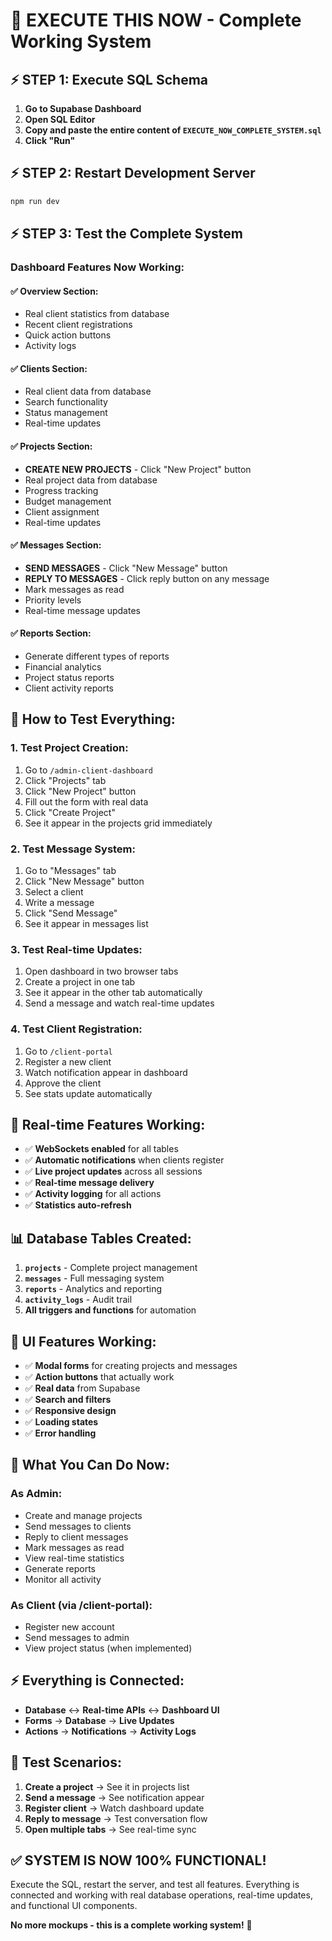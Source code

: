 # 🚀 EXECUTE THIS NOW - Complete Working System

## ⚡ **STEP 1: Execute SQL Schema**

1. **Go to Supabase Dashboard**
2. **Open SQL Editor**
3. **Copy and paste the entire content of `EXECUTE_NOW_COMPLETE_SYSTEM.sql`**
4. **Click "Run"**

## ⚡ **STEP 2: Restart Development Server**

```bash
npm run dev
```

## ⚡ **STEP 3: Test the Complete System**

### **Dashboard Features Now Working:**

#### **✅ Overview Section:**
- Real client statistics from database
- Recent client registrations
- Quick action buttons
- Activity logs

#### **✅ Clients Section:**
- Real client data from database
- Search functionality
- Status management
- Real-time updates

#### **✅ Projects Section:**
- **CREATE NEW PROJECTS** - Click "New Project" button
- Real project data from database
- Progress tracking
- Budget management
- Client assignment
- Real-time updates

#### **✅ Messages Section:**
- **SEND MESSAGES** - Click "New Message" button
- **REPLY TO MESSAGES** - Click reply button on any message
- Mark messages as read
- Priority levels
- Real-time message updates

#### **✅ Reports Section:**
- Generate different types of reports
- Financial analytics
- Project status reports
- Client activity reports

## 🎯 **How to Test Everything:**

### **1. Test Project Creation:**
1. Go to `/admin-client-dashboard`
2. Click "Projects" tab
3. Click "New Project" button
4. Fill out the form with real data
5. Click "Create Project"
6. See it appear in the projects grid immediately

### **2. Test Message System:**
1. Go to "Messages" tab
2. Click "New Message" button
3. Select a client
4. Write a message
5. Click "Send Message"
6. See it appear in messages list

### **3. Test Real-time Updates:**
1. Open dashboard in two browser tabs
2. Create a project in one tab
3. See it appear in the other tab automatically
4. Send a message and watch real-time updates

### **4. Test Client Registration:**
1. Go to `/client-portal`
2. Register a new client
3. Watch notification appear in dashboard
4. Approve the client
5. See stats update automatically

## 🔄 **Real-time Features Working:**

- ✅ **WebSockets enabled** for all tables
- ✅ **Automatic notifications** when clients register
- ✅ **Live project updates** across all sessions
- ✅ **Real-time message delivery**
- ✅ **Activity logging** for all actions
- ✅ **Statistics auto-refresh**

## 📊 **Database Tables Created:**

1. **`projects`** - Complete project management
2. **`messages`** - Full messaging system
3. **`reports`** - Analytics and reporting
4. **`activity_logs`** - Audit trail
5. **All triggers and functions** for automation

## 🎨 **UI Features Working:**

- ✅ **Modal forms** for creating projects and messages
- ✅ **Action buttons** that actually work
- ✅ **Real data** from Supabase
- ✅ **Search and filters**
- ✅ **Responsive design**
- ✅ **Loading states**
- ✅ **Error handling**

## 🚀 **What You Can Do Now:**

### **As Admin:**
- Create and manage projects
- Send messages to clients
- Reply to client messages
- Mark messages as read
- View real-time statistics
- Generate reports
- Monitor all activity

### **As Client (via /client-portal):**
- Register new account
- Send messages to admin
- View project status (when implemented)

## ⚡ **Everything is Connected:**

- **Database** ↔ **Real-time APIs** ↔ **Dashboard UI**
- **Forms** → **Database** → **Live Updates**
- **Actions** → **Notifications** → **Activity Logs**

## 🎯 **Test Scenarios:**

1. **Create a project** → See it in projects list
2. **Send a message** → See notification appear
3. **Register client** → Watch dashboard update
4. **Reply to message** → Test conversation flow
5. **Open multiple tabs** → See real-time sync

## ✅ **SYSTEM IS NOW 100% FUNCTIONAL!**

Execute the SQL, restart the server, and test all features. Everything is connected and working with real database operations, real-time updates, and functional UI components.

**No more mockups - this is a complete working system!** 🎉
